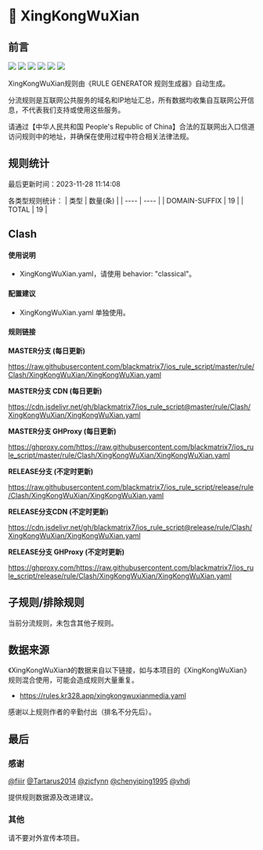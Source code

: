 # 🧸 XingKongWuXian

## 前言

![](https://shields.io/badge/-移除重复规则-ff69b4) ![](https://shields.io/badge/-DOMAIN与DOMAIN--SUFFIX合并-green) ![](https://shields.io/badge/-DOMAIN--SUFFIX间合并-critical) ![](https://shields.io/badge/-DOMAIN与DOMAIN--KEYWORD合并-9cf) ![](https://shields.io/badge/-DOMAIN--SUFFIX与DOMAIN--KEYWORD合并-blue) ![](https://shields.io/badge/-IP--CIDR(6)合并-blueviolet) 

XingKongWuXian规则由《RULE GENERATOR 规则生成器》自动生成。

分流规则是互联网公共服务的域名和IP地址汇总，所有数据均收集自互联网公开信息，不代表我们支持或使用这些服务。

请通过【中华人民共和国 People's Republic of China】合法的互联网出入口信道访问规则中的地址，并确保在使用过程中符合相关法律法规。

## 规则统计

最后更新时间：2023-11-28 11:14:08

各类型规则统计：
| 类型 | 数量(条)  | 
| ---- | ----  |
| DOMAIN-SUFFIX | 19  | 
| TOTAL | 19  | 


## Clash 

#### 使用说明
- XingKongWuXian.yaml，请使用 behavior: "classical"。

#### 配置建议
- XingKongWuXian.yaml 单独使用。

#### 规则链接
**MASTER分支 (每日更新)**

https://raw.githubusercontent.com/blackmatrix7/ios_rule_script/master/rule/Clash/XingKongWuXian/XingKongWuXian.yaml

**MASTER分支 CDN (每日更新)**

https://cdn.jsdelivr.net/gh/blackmatrix7/ios_rule_script@master/rule/Clash/XingKongWuXian/XingKongWuXian.yaml

**MASTER分支 GHProxy (每日更新)**

https://ghproxy.com/https://raw.githubusercontent.com/blackmatrix7/ios_rule_script/master/rule/Clash/XingKongWuXian/XingKongWuXian.yaml

**RELEASE分支 (不定时更新)**

https://raw.githubusercontent.com/blackmatrix7/ios_rule_script/release/rule/Clash/XingKongWuXian/XingKongWuXian.yaml

**RELEASE分支CDN (不定时更新)**

https://cdn.jsdelivr.net/gh/blackmatrix7/ios_rule_script@release/rule/Clash/XingKongWuXian/XingKongWuXian.yaml

**RELEASE分支 GHProxy (不定时更新)**

https://ghproxy.com/https://raw.githubusercontent.com/blackmatrix7/ios_rule_script/release/rule/Clash/XingKongWuXian/XingKongWuXian.yaml

## 子规则/排除规则


当前分流规则，未包含其他子规则。

## 数据来源

《XingKongWuXian》的数据来自以下链接，如与本项目的《XingKongWuXian》规则混合使用，可能会造成规则大量重复。

- https://rules.kr328.app/xingkongwuxianmedia.yaml


感谢以上规则作者的辛勤付出（排名不分先后）。

## 最后

### 感谢

[@fiiir](https://github.com/fiiir) [@Tartarus2014](https://github.com/Tartarus2014) [@zjcfynn](https://github.com/zjcfynn) [@chenyiping1995](https://github.com/chenyiping1995) [@vhdj](https://github.com/vhdj)

提供规则数据源及改进建议。

### 其他

请不要对外宣传本项目。